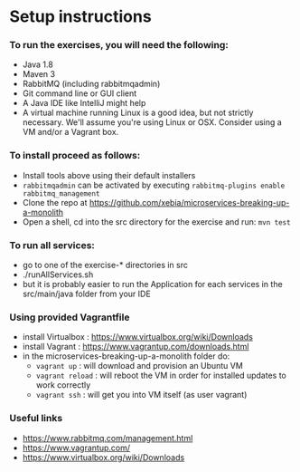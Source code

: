 # Setup instructions

### To run the exercises, you will need the following:
- Java 1.8
- Maven 3
- RabbitMQ (including rabbitmqadmin)
- Git command line or GUI client
- A Java IDE like IntelliJ might help
- A virtual machine running Linux is a good idea, but not strictly necessary. We'll assume you're using Linux or OSX. Consider using a VM and/or a Vagrant box.

### To install proceed as follows:
- Install tools above using their default installers
 - `rabbitmqadmin` can be activated by executing `rabbitmq-plugins enable rabbitmq_management`
- Clone the repo at https://github.com/xebia/microservices-breaking-up-a-monolith
- Open a shell, cd into the src directory for the exercise and run: `mvn test`

### To run all services:
- go to one of the exercise-* directories in src
- ./runAllServices.sh
- but it is probably easier to run the Application for each services in the src/main/java folder from your IDE

### Using provided Vagrantfile
- install Virtualbox : https://www.virtualbox.org/wiki/Downloads
- install Vagrant : https://www.vagrantup.com/downloads.html
- in the microservices-breaking-up-a-monolith folder do:
  - `vagrant up`  : will download and provision an Ubuntu VM
  - `vagrant reload` : will reboot the VM in order for installed updates to work correctly
  - `vagrant ssh` : will get you into VM itself (as user vagrant)

### Useful links
- https://www.rabbitmq.com/management.html
- https://www.vagrantup.com/
- https://www.virtualbox.org/wiki/Downloads
